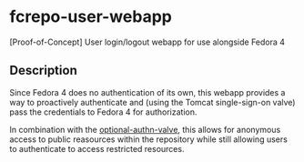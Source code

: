# fcrepo-user-webapp
[Proof-of-Concept] User login/logout webapp for use alongside Fedora 4

## Description

Since Fedora 4 does no authentication of its own, this webapp provides a way to proactively authenticate and (using the Tomcat single-sign-on valve) pass the credentials to Fedora 4 for authorization.

In combination with the [optional-authn-valve](https://github.com/peichman-umd/optional-authn-valve), this allows for anonymous access to public reasources within the repository while still allowing users to authenticate to access restricted resources.
